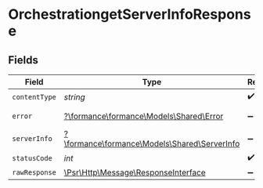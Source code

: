 # OrchestrationgetServerInfoResponse


## Fields

| Field                                                                                                        | Type                                                                                                         | Required                                                                                                     | Description                                                                                                  |
| ------------------------------------------------------------------------------------------------------------ | ------------------------------------------------------------------------------------------------------------ | ------------------------------------------------------------------------------------------------------------ | ------------------------------------------------------------------------------------------------------------ |
| `contentType`                                                                                                | *string*                                                                                                     | :heavy_check_mark:                                                                                           | N/A                                                                                                          |
| `error`                                                                                                      | [?\formance\formance\Models\Shared\Error](../../models/shared/Error.md)                                      | :heavy_minus_sign:                                                                                           | General error                                                                                                |
| `serverInfo`                                                                                                 | [?\formance\formance\Models\Shared\ServerInfo](../../models/shared/ServerInfo.md)                            | :heavy_minus_sign:                                                                                           | Server information                                                                                           |
| `statusCode`                                                                                                 | *int*                                                                                                        | :heavy_check_mark:                                                                                           | N/A                                                                                                          |
| `rawResponse`                                                                                                | [\Psr\Http\Message\ResponseInterface](https://www.php-fig.org/psr/psr-7/#33-psrhttpmessageresponseinterface) | :heavy_minus_sign:                                                                                           | N/A                                                                                                          |